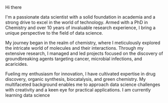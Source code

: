 Hi there 

I'm a passionate data scientist with a solid foundation in academia and a strong drive to excel in the world of technology. Armed with a PhD in Chemistry and over 10 years of invaluable research experience, I bring a unique perspective to the field of data science.

My journey began in the realm of chemistry, where I meticulously explored the intricate world of molecules and their interactions. Through my extensive research, I managed and led projects focused on the discovery of groundbreaking agents targeting cancer, microbial infections, and acaricides.

Fueling my enthusiasm for innovation, I have cultivated expertise in drug discovery, organic synthesis, biocatalysis, and green chemistry. My multifaceted background enables me to approach data science challenges with creativity and a keen eye for practical applications.
I am currently learning data science




<!---
Kevwell/Kevwell is a ✨ special ✨ repository because its `README.md` (this file) appears on your GitHub profile.
You can click the Preview link to take a look at your changes.
--->
